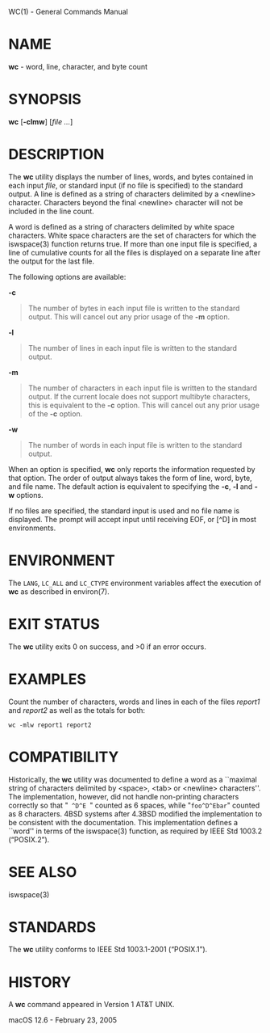 WC(1) - General Commands Manual

# NAME

**wc** - word, line, character, and byte count

# SYNOPSIS

**wc**
\[**-clmw**]
\[*file&nbsp;...*]

# DESCRIPTION

The
**wc**
utility displays the number of lines, words, and bytes contained in each
input
*file*,
or standard input (if no file is specified) to the standard output.
A line is defined as a string of characters delimited by a
&lt;newline&gt;
character.
Characters beyond the final
&lt;newline&gt;
character will not be included
in the line count.

A word is defined as a string of characters delimited by white space
characters.
White space characters are the set of characters for which the
iswspace(3)
function returns true.
If more than one input file is specified, a line of cumulative counts
for all the files is displayed on a separate line after the output for
the last file.

The following options are available:

**-c**

> The number of bytes in each input file
> is written to the standard output.
> This will cancel out any prior usage of the
> **-m**
> option.

**-l**

> The number of lines in each input file
> is written to the standard output.

**-m**

> The number of characters in each input file is written to the standard output.
> If the current locale does not support multibyte characters, this
> is equivalent to the
> **-c**
> option.
> This will cancel out any prior usage of the
> **-c**
> option.

**-w**

> The number of words in each input file
> is written to the standard output.

When an option is specified,
**wc**
only reports the information requested by that option.
The order of output always takes the form of line, word,
byte, and file name.
The default action is equivalent to specifying the
**-c**, **-l**
and
**-w**
options.

If no files are specified, the standard input is used and no
file name is displayed.
The prompt will accept input until receiving EOF, or
\[^D]
in most environments.

# ENVIRONMENT

The
`LANG`, `LC_ALL`
and
`LC_CTYPE`
environment variables affect the execution of
**wc**
as described in
environ(7).

# EXIT STATUS

The **wc** utility exits&#160;0 on success, and&#160;&gt;0 if an error occurs.

# EXAMPLES

Count the number of characters, words and lines in each of the files
*report1*
and
*report2*
as well as the totals for both:

	wc -mlw report1 report2

# COMPATIBILITY

Historically, the
**wc**
utility was documented to define a word as a \`\`maximal string of
characters delimited by &lt;space&gt;, &lt;tab&gt; or &lt;newline&gt; characters''.
The implementation, however, did not handle non-printing characters
correctly so that
"`  ^D^E  `"
counted as 6 spaces, while
"`foo^D^Ebar`"
counted as 8 characters.
4BSD
systems after
4\.3BSD
modified the implementation to be consistent
with the documentation.
This implementation defines a \`\`word'' in terms of the
iswspace(3)
function, as required by
IEEE Std 1003.2 (&#8220;POSIX.2&#8221;).

# SEE ALSO

iswspace(3)

# STANDARDS

The
**wc**
utility conforms to
IEEE Std 1003.1-2001 (&#8220;POSIX.1&#8221;).

# HISTORY

A
**wc**
command appeared in
Version&#160;1 AT&T UNIX.

macOS 12.6 - February 23, 2005

